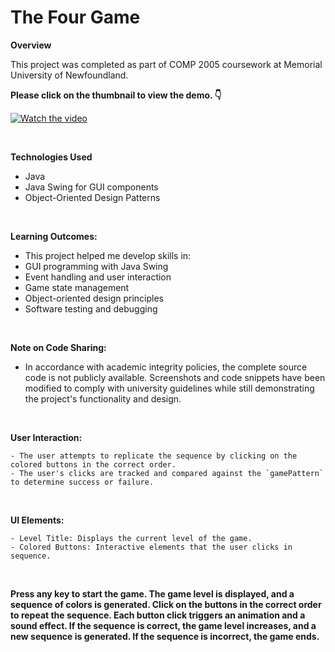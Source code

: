 # The Four Game

**Overview**

This project was completed as part of COMP 2005 coursework at Memorial University of Newfoundland. 

**Please click on the thumbnail to view the demo. 👇**

[![Watch the video](demo.png)]([https://youtu.be/McG5g0ica_o](https://youtu.be/i5KaSBJIAAM))

<br>

**Technologies Used**
- Java
- Java Swing for GUI components
- Object-Oriented Design Patterns
<br>

**Learning  Outcomes:**

- This project helped me develop skills in:
- GUI programming with Java Swing
- Event handling and user interaction
- Game state management
- Object-oriented design principles
- Software testing and debugging

<br>

**Note on Code Sharing:**
- In accordance with academic integrity policies, the complete source code is not publicly available. Screenshots and code snippets have been modified to comply with university guidelines while still demonstrating the project's functionality and design.
<br>

**User Interaction:**

    - The user attempts to replicate the sequence by clicking on the colored buttons in the correct order.
    - The user's clicks are tracked and compared against the `gamePattern` to determine success or failure.

<br>

**UI Elements:**

    - Level Title: Displays the current level of the game.
    - Colored Buttons: Interactive elements that the user clicks in sequence.

<br>

**Press any key to start the game. The game level is displayed, and a sequence of colors is generated. Click on the buttons in the correct order to repeat the sequence. Each button click triggers an animation and a sound effect. If the sequence is correct, the game level increases, and a new sequence is generated. If the sequence is incorrect, the game ends.**
